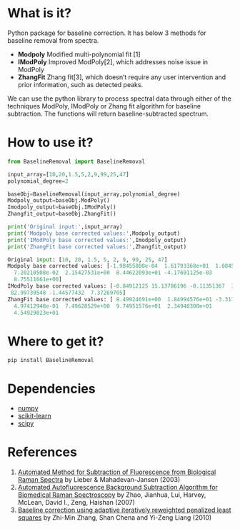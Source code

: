 # What is it?
Python package for baseline correction. It has below 3 methods for baseline removal from spectra.
  - **Modpoly** Modified multi-polynomial fit [1] 
  - **IModPoly** Improved ModPoly[2], which addresses noise issue in ModPoly
  - **ZhangFit** Zhang fit[3], which doesn’t require any user intervention and prior information, such as detected peaks.

We can use the python library to process spectral data through either of the techniques ModPoly, IModPoly or Zhang fit algorithm for baseline subtraction. The functions will return baseline-subtracted spectrum.

# How to use it?
```python
from BaselineRemoval import BaselineRemoval

input_array=[10,20,1.5,5,2,9,99,25,47]
polynomial_degree=2

baseObj=BaselineRemoval(input_array,polynomial_degree)
Modpoly_output=baseObj.ModPoly()
Imodpoly_output=baseObj.IModPoly()
Zhangfit_output=baseObj.ZhangFit()

print('Original input:',input_array)
print('Modpoly base corrected values:',Modpoly_output)
print('IModPoly base corrected values:',Imodpoly_output)
print('ZhangFit base corrected values:',Zhangfit_output)

Original input: [10, 20, 1.5, 5, 2, 9, 99, 25, 47]
Modpoly base corrected values: [-1.98455800e-04  1.61793368e+01  1.08455179e+00  5.21544654e+00
  7.20210508e-02  2.15427531e+00  8.44622093e+01 -4.17691125e-03
  8.75511661e+00]
IModPoly base corrected values: [-0.84912125 15.13786196 -0.11351367  3.89675187 -1.33134142  0.70220645
 82.99739548 -1.44577432  7.37269705]
ZhangFit base corrected values: [ 8.49924691e+00  1.84994576e+01 -3.31739230e-04  3.49854060e+00
  4.97412948e-01  7.49628529e+00  9.74951576e+01  2.34940300e+01
  4.54929023e+01

```
# Where to get it?
`pip install BaselineRemoval`

# Dependencies
 - [numpy](https://www.numpy.org/])
 - [scikit-learn](https://scikit-learn.org/)
 - [scipy](https://www.scipy.org/)

# References
1. [Automated Method for Subtraction of Fluorescence from Biological Raman Spectra](https://www.researchgate.net/publication/8974238_Automated_Method_for_Subtraction_of_Fluorescence_from_Biological_Raman_Spectra) by Lieber & Mahadevan-Jansen (2003)
2. [Automated Autofluorescence Background Subtraction Algorithm for Biomedical Raman Spectroscopy](https://www.researchgate.net/publication/5818031_Automated_Autofluorescence_Background_Subtraction_Algorithm_for_Biomedical_Raman_Spectroscopy) by Zhao, Jianhua, Lui, Harvey, McLean, David I., Zeng, Haishan (2007)
3. [Baseline correction using adaptive iteratively reweighted penalized least squares](https://pubs.rsc.org/is/content/articlelanding/2010/an/b922045c#!divAbstract) by Zhi-Min Zhang, Shan Chena and Yi-Zeng Liang (2010)